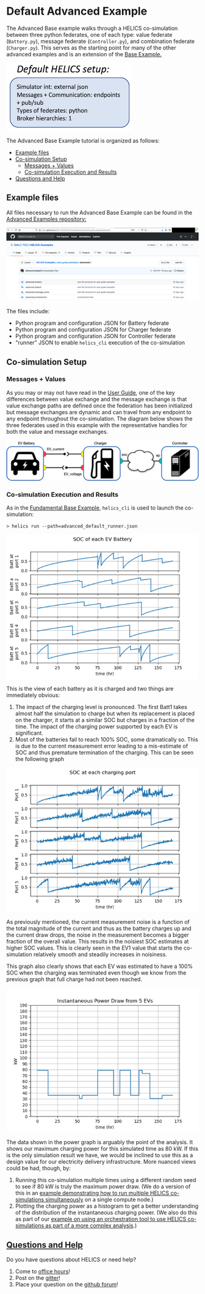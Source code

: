 # Default Advanced Example


The Advanced Base example walks through a HELICS co-simulation between three python federates, one of each type: value federate (`Battery.py`), message federate (`Controller.py`), and combination federate (`Charger.py`). This serves as the starting point for many of the other advanced examples and is an extension of the [Base Example.](../fundamental_examples/fundamental_default.md)



![](../../../img/advanced_default_setup.png)


The Advanced Base Example tutorial is organized as follows:

* [Example files](#example-files)  
* [Co-simulation Setup](#co-simulation-setup)
	* [Messages + Values](#messages-values)
	* [Co-simulation Execution and Results](#co-simulation-execution-and-results)
* [Questions and Help](#questions-and-help)






## Example files

All files necessary to run the Advanced Base Example can be found in the [Advanced Examples repository:](https://github.com/GMLC-TDC/HELICS-Examples/tree/master/user_guide_examples/advanced/advanced_default)

[![](../../../img/advanced_examples_github.png)](https://github.com/GMLC-TDC/HELICS-Examples/tree/master/user_guide_examples/advanced/fundamental_default)

The files include:

* Python program and configuration JSON for Battery federate
* Python program and configuration JSON for Charger federate
* Python program and configuration JSON for Controller federate
* "runner" JSON to enable `helics_cli` execution of the co-simulation


## Co-simulation Setup

### Messages + Values
As you may or may not have read in the [User Guide](../../fundamental_topics/message_federates.md), one of the key differences between value exchange and the message exchange is that value exchange paths are defined once the federation has been initialized but message exchanges are dynamic and can travel from any endpoint to any endpoint throughout the co-simulation. The diagram below shows the three federates used in this example with the representative handles for both the value and message exchanges.


![](../../../img/advanced_default_signal_topology.png)


### Co-simulation Execution and Results
As in the [Fundamental Base Example](../fundamental_examples/fundamental_default.md), `helics_cli` is used to launch the co-simulation:

```
> helics run --path=advanced_default_runner.json
```


![](../../../img/advanced_default_battery_SOCs.png)

This is the view of each battery as it is charged and two things are immediately obvious:

1. The impact of the charging level is pronounced. The first Batt1 takes almost half the simulation to charge but when its replacement is placed on the charger, it starts at a similar SOC but charges in a fraction of the time. The impact of the charging power supported by each EV is significant.
2. Most of the batteries fail to reach 100% SOC, some dramatically so. This is due to the current measurement error leading to a mis-estimate of SOC and thus premature termination of the charging. This can be seen the following graph

![](../../../img/advanced_default_estimated_SOCs.png)

As previously mentioned, the current measurement noise is a function of the total magnitude of the current and thus as the battery charges up and the current draw drops, the noise in the measurement becomes a bigger fraction of the overall value. This results in the noisiest SOC estimates at higher SOC values. This is clearly seen in the EV1 value that starts the co-simulation relatively smooth and steadily increases in noisiness. 

This graph also clearly shows that each EV was estimated to have a 100% SOC when the charging was terminated even though we know from the previous graph that full charge had not been reached.


![](../../../img/advanced_default_charging_power.png)

The data shown in the power graph is arguably the point of the analysis. It shows our maximum charging power for this simulated time as 80 kW. If this is the only simulation result we have, we would be inclined to use this as a design value for our electricity delivery infrastructure. More nuanced views could be had, though, by:

1. Running this co-simulation multiple times using a different random seed to see if 80 kW is truly the maximum power draw. (We do a version of this in an [example demonstrating how to run multiple HELICS co-simulations simultaneously](../examples/advanced_examples/advanced_brokers_simultaneous.md) on a single compute node.)
2. Plotting the charging power as a histogram to get a better understanding of the distribution of the instantaneous charging power. (We also do this as part of our [example on using an orchestration tool to use HELICS co-simulations as part of a more complex analysis](../examples/advanced_examples/advanced_orchestration.md).)




## [Questions and Help](../support.md)

Do you have questions about HELICS or need help?  

1. Come to [office hours](mailto:helicsteam@helics.org)!
2. Post on the [gitter](https://gitter.im/GMLC-TDC/HELICS)!
3. Place your question on the [github forum](https://github.com/GMLC-TDC/HELICS/discussions)!

